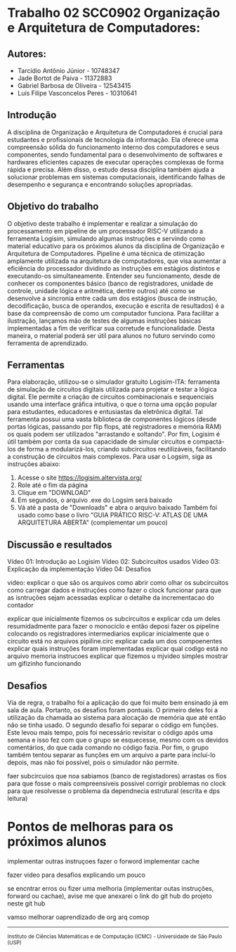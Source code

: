 # Trabalho 02 SCC0902 Organização e Arquitetura de Computadores:

## Autores:

* Tarcídio Antônio Júnior - 10748347
* Jade Bortot de Paiva - 11372883
* Gabriel Barbosa de Oliveira - 12543415
* Luís Filipe Vasconcelos Peres - 10310641

## Introdução

  A disciplina de Organização e Arquitetura de Computadores é crucial para estudantes e profissionais de tecnologia da informação. Ela oferece uma compreensão sólida do funcionamento interno dos computadores e seus componentes, sendo fundamental para o desenvolvimento de softwares e hardwares eficientes capazes de executar operações complexas de forma rápida e precisa. Além disso, o estudo dessa disciplina também ajuda a solucionar problemas em sistemas computacionais, identificando falhas de desempenho e segurança e encontrando soluções apropriadas.

## Objetivo do trabalho
  
  O objetivo deste trabalho é implementar e realizar a simulação do processamento em pipeline de um processador RISC-V utilizando a ferramenta Logisim, simulando algumas instruções e servindo como material educativo para os próximos alunos da disciplina de Organização e Arquitetura de Computadores. 
  Pipeline é uma técnica de otimização amplamente utilizada na arquitetura de computadores, que visa aumentar a eficiência do processador dividindo as instruções em estágios distintos e executando-os simultaneamente. Entender seu funcionamento, desde de conhecer os componentes básico (banco de registradores, unidade de controle, unidade lógica e aritmética, dentre outros) até como se desenvolve a sincronia entre cada um dos estágios (busca de instrução, decodificação, busca de operandos, execução e escrita de resultados) é a base da compreensão de como um computador funciona. 
  Para facilitar a ilustração, lançamos mão de testes de algumas instruções básicas implementadas a fim de verificar sua corretude e funcionalidade. Desta maneira, o material poderá ser útil para alunos no futuro servindo como ferramenta de aprendizado.
  
## Ferramentas

  Para elaboração, utilizou-se o simulador gratuito Logisim-ITA: ferramenta de simulação de circuitos digitais utilizada para projetar e testar a lógica digital. Ele permite a criação de circuitos combinacionais e sequenciais usando uma interface gráfica intuitiva, o que o torna uma opção popular para estudantes, educadores e entusiastas da eletrônica digital. Tal ferramenta possui uma vasta biblioteca de componentes lógicos (desde portas lógicas, passando por flip flops, até registradores e memória RAM) os quais podem ser utilizados "arrastando e soltando". Por fim, Logisim é útil também por conta da sua capacidade de simular circuitos e compactá-los de forma a modularizá-los, criando subcircuitos reutilizáveis, facilitando a construção de circuitos mais complexos.
  Para usar o Logsim, siga as instruções abaixo:
 1. Acesse o site https://logisim.altervista.org/
 2. Role até o fim da página
 3. Clique em "DOWNLOAD"
 4. Em segundos, o arquivo .exe do Logsim será baixado
 5. Vá até a pasta de "Downloads" e abra o arquivo baixado
    Também foi usado como base o livro "GUIA PRÁTICO RISC-V: ATLAS DE UMA ARQUITETURA ABERTA" (complementar um pouco)

## Discussão e resultados

Vídeo 01: Introdução ao Logisim
Vídeo 02: Subcircuitos usados
Vídeo 03: Explicação da implementação
Vídeo 04: Desafios

video:
explicar o que são os arquivos
como abrir
como olhar os subcircuitos
como carregar dados e instruções
como fazer o clock funcionar para que as isntruções sejam acessadas
explicar o detalhe da incrementacao do contador

explicar que inicialmente fizemos os subcircuitos e explicar cda um deles resumidadmente para fazer o monociclo e então deposi fazer os pipeline colocando os registradores intermediarios
explicar inicialmente que o circuito está no arquivos pipiline.circ
explicar cada um dos compoenentes
explicar quais instruções foram implementadas
explicar qual codigo está no arquivo memoria instrucoes
explicar que fizemos u mjvideo simples
mostrar um gifizinho funcionando
  
## Desafios
  Via de regra, o trabalho foi a aplicação do que foi muito bem ensinado já em sala de aula. Portanto, os desafios foram pontuais. O primeiro deles foi a utilização da chamada ao sistema para alocação de memória que até então não se tinha usado. O segundo desafio foi separar o código em funções. Este levou mais tempo, pois foi necessário revisitar o código após uma semana e isso fez com que o grupo se esquecesse, mesmo com os devidos comentários, do que cada comando no código fazia. Por fim, o grupo também tentou separar as funções em um arquivo a parte para incluí-lo depois, mas não foi possível, pois o simulador não permite. 

faer subcircuios que noa sabiamos (banco de registadores)
arrastas os fios para que fosse o mais compreensiveis possivel
corrigir problemas no clock para que resolvesse o problema da dependnecia estrutural (escrita e dps leitura)


# Pontos de melhoras para os próximos alunos

implementar outras instruçoes
fazer o forword
implementar cache

fazer video para desafios explicando um pouco

se encntrar erros ou fizer uma melhoria (implementar outas instruções, forward ou cachae), avise me que anexarei o link do git hub do projeto neste git hub

vamso melhorar oaprendizado de org arq comop

---

<sup>Instituto de Ciências Matemáticas e de Computação (ICMC) - Universidade de São Paulo (USP)</sup>

